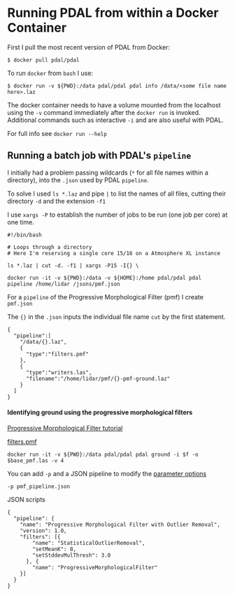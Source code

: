 # Running PDAL from within a Docker Container

First I pull the most recent version of PDAL from Docker:

```
$ docker pull pdal/pdal
```

To run `docker` from `bash` I use:

```
$ docker run -v ${PWD}:/data pdal/pdal pdal info /data/<some file name here>.laz
```

The docker container needs to have a volume mounted from the localhost using the `-v` command immediately after the `docker run` is invoked. Additional commands such as interactive `-i` and are also useful with PDAL.

For full info see ```docker run --help```

## Running a batch job with PDAL's `pipeline`

I initially had a problem passing wildcards (`*` for all file names within a directory), into the `.json` used by PDAL `pipeline`.

To solve I used `ls *.laz` and pipe `|` to list the names of all files, cutting their directory `-d` and the extension `-f1`

I use `xargs -P` to establish the number of jobs to be run (one job per core) at one time.

```
#!/bin/bash

# Loops through a directory
# Here I'm reserving a single core 15/16 on a Atmosphere XL instance

ls *.laz | cut -d. -f1 | xargs -P15 -I{} \

docker run -it -v ${PWD}:/data -v ${HOME}:/home pdal/pdal pdal pipeline /home/lidar /jsons/pmf.json
```

For a `pipeline` of the Progressive Morphological Filter (pmf) I create `pmf.json` 

The `{}` in the `.json` inputs the individual file name `cut` by the first statement.

```
{
  "pipeline":[
    "/data/{}.laz",
    {
      "type":"filters.pmf"
    },
    {
      "type":"writers.las",
      "filename":"/home/lidar/pmf/{}-pmf-ground.laz"
    }
  ]
}
```

#### Identifying ground using the progressive morphological filters

[Progressive Morphological Filter tutorial](https://www.pdal.io/tutorial/pcl_ground.html)

[filters.pmf](https://www.pdal.io/stages/filters.pmf.html)

```
docker run -it -v ${PWD}:/data pdal/pdal pdal ground -i $f -o $base_pmf.las -v 4
```

You can add `-p` and a JSON pipeline to modify the [parameter options](https://www.pdal.io/stages/filters.pmf.html#options)

```
-p pmf_pipeline.json
```

JSON scripts
```
{
  "pipeline": {
    "name": "Progressive Morphological Filter with Outlier Removal",
    "version": 1.0,
    "filters": [{
        "name": "StatisticalOutlierRemoval",
        "setMeanK": 8,
        "setStddevMulThresh": 3.0
      }, {
        "name": "ProgressiveMorphologicalFilter"
    }]
  }
}

```
